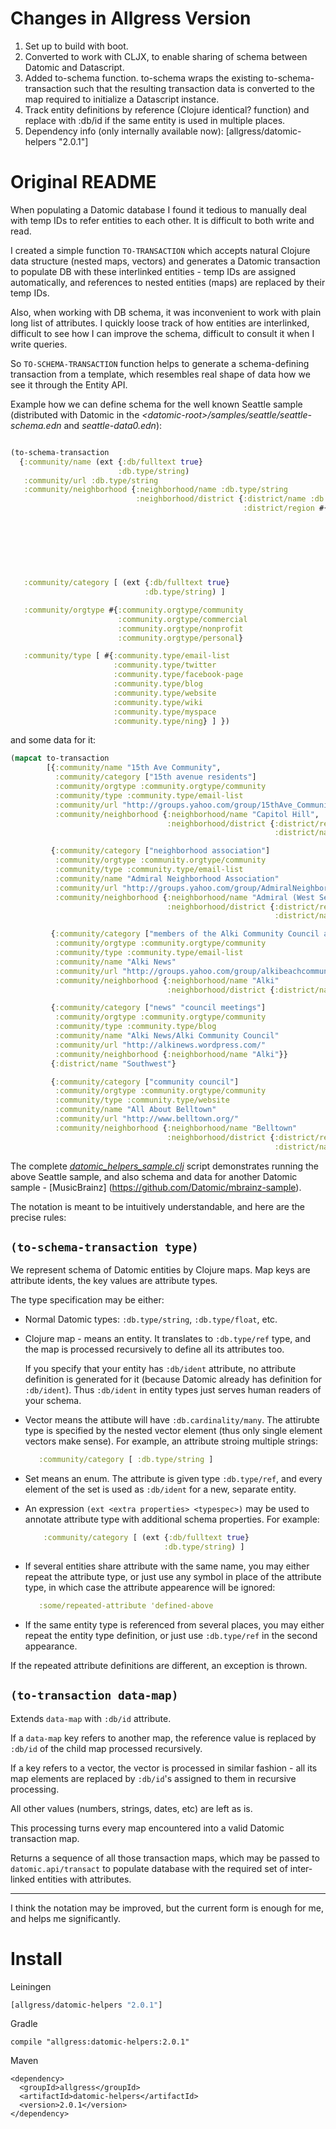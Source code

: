 Changes in Allgress Version
===========================
1. Set up to build with boot.
2. Converted to work with CLJX, to enable sharing of schema between Datomic and Datascript.
3. Added to-schema function. to-schema wraps the existing to-schema-transaction
such that the resulting transaction data is converted to
the map required to initialize a Datascript instance.
4. Track entity definitions by reference (Clojure identical? function) and replace with :db/id
if the same entity is used in multiple places.
5. Dependency info (only internally available now): [allgress/datomic-helpers "2.0.1"]

Original README
===============
When populating a Datomic database I found it tedious
to manually deal with temp IDs to refer entities
to each other. It is difficult to both write and read.

I created a simple function `TO-TRANSACTION` which accepts
natural Clojure data structure (nested maps, vectors)
and generates a Datomic transaction to populate DB with
these interlinked entities - temp IDs are assigned automatically,
and references to nested entities (maps) are replaced by their temp IDs.

Also, when working with DB schema, it was inconvenient
to work with plain long list of attributes. I quickly loose
track of how entities are interlinked, difficult to see how I can
improve the schema, difficult to consult it when I write queries.

So `TO-SCHEMA-TRANSACTION` function helps to generate a schema-defining
transaction from a template, which resembles real shape of data
how we see it through the Entity API.

Example how we can define schema for the well known
Seattle sample (distributed with Datomic in
the _&lt;datomic-root&gt;/samples/seattle/seattle-schema.edn_ and _seattle-data0.edn_):

```clojure

(to-schema-transaction
  {:community/name (ext {:db/fulltext true}
                        :db.type/string)
   :community/url :db.type/string
   :community/neighborhood {:neighborhood/name :db.type/string
                            :neighborhood/district {:district/name :db.type/string
                                                    :district/region #{:region/n
                                                                       :region/ne
                                                                       :region/e
                                                                       :region/se
                                                                       :region/s
                                                                       :region/sw
                                                                       :region/w
                                                                       :region/nw}}}
   :community/category [ (ext {:db/fulltext true}
                              :db.type/string) ]

   :community/orgtype #{:community.orgtype/community
                        :community.orgtype/commercial
                        :community.orgtype/nonprofit
                        :community.orgtype/personal}

   :community/type [ #{:community.type/email-list
                       :community.type/twitter
                       :community.type/facebook-page
                       :community.type/blog
                       :community.type/website
                       :community.type/wiki
                       :community.type/myspace
                       :community.type/ning} ] })
```
and some data for it:
```clojure
(mapcat to-transaction
        [{:community/name "15th Ave Community",
          :community/category ["15th avenue residents"]
          :community/orgtype :community.orgtype/community
          :community/type :community.type/email-list
          :community/url "http://groups.yahoo.com/group/15thAve_Community/"
          :community/neighborhood {:neighborhood/name "Capitol Hill",
                                   :neighborhood/district {:district/region :region/e
                                                           :district/name "East"}}}

         {:community/category ["neighborhood association"]
          :community/orgtype :community.orgtype/community
          :community/type :community.type/email-list
          :community/name "Admiral Neighborhood Association"
          :community/url "http://groups.yahoo.com/group/AdmiralNeighborhood/"
          :community/neighborhood {:neighborhood/name "Admiral (West Seattle)"
                                   :neighborhood/district {:district/region :region/sw
                                                           :district/name "Southwest"}}}

         {:community/category ["members of the Alki Community Council and residents of the Alki Beach neighborhood"]
          :community/orgtype :community.orgtype/community
          :community/type :community.type/email-list
          :community/name "Alki News"
          :community/url "http://groups.yahoo.com/group/alkibeachcommunity/"
          :community/neighborhood {:neighborhood/name "Alki"
                                   :neighborhood/district {:district/name "Southwest"}}}

         {:community/category ["news" "council meetings"]
          :community/orgtype :community.orgtype/community
          :community/type :community.type/blog
          :community/name "Alki News/Alki Community Council"
          :community/url "http://alkinews.wordpress.com/"
          :community/neighborhood {:neighborhood/name "Alki"}}
         {:district/name "Southwest"}

         {:community/category ["community council"]
          :community/orgtype :community.orgtype/community
          :community/type :community.type/website
          :community/name "All About Belltown"
          :community/url "http://www.belltown.org/"
          :community/neighborhood {:neighborhood/name "Belltown"
                                   :neighborhood/district {:district/region :region/w
                                                           :district/name "Downtown"}}}]))]   
```
The complete _[datomic_helpers_sample.clj](datomic_helpers_sample.clj)_
script demonstrates running the above Seattle sample,
and also schema and data for another Datomic sample - [MusicBrainz] (https://github.com/Datomic/mbrainz-sample).

The notation is meant to be intuitively understandable,
and here are the precise rules:

`(to-schema-transaction type)`
----------------------------

We represent schema of Datomic entities by Clojure maps.
Map keys are attribute idents, the key values are attribute types.

The type specification may be either:
- Normal Datomic types: `:db.type/string`, `:db.type/float`, etc.
- Clojure map - means an entity. It translates to `:db.type/ref` type,
  and the map is processed recursively to define all its attributes too.

  If you specify that your entity has `:db/ident` attribute,
  no attribute definition is generated for it
  (because Datomic already has definition for `:db/ident`).
  Thus `:db/ident` in entity types just serves human readers
  of your schema.

- Vector means the attibute will have `:db.cardinality/many`.
  The attirubte type is specified by the nested vector element
  (thus only single element vectors make sense).
  For example, an attribute stroing multiple strings:
  
  ```clojure
     :community/category [ :db.type/string ]
  ```
- Set means an enum. The attribute is given type `:db.type/ref`,
  and every element of the set is used as `:db/ident` for a
  new, separate entity.
- An expression `(ext <extra properties> <typespec>)` may be
  used to annotate attribute type with additional schema properties.
  For example:

  ```clojure
      :community/category [ (ext {:db/fulltext true}
                                 :db.type/string) ]
  ```
- If several entities share attribute with the same name,
  you may either repeat the attribute type,
  or just use any symbol in place of the attribute type,
  in which case the attribute appearence will be ignored:
  ```clojure
     :some/repeated-attribute 'defined-above
  ```

- If the same entity type is referenced from several places,
  you may either repeat the entity type definition,
  or just use `:db.type/ref` in the second appearance.

If the repeated attribute definitions are different,
an exception is thrown.

`(to-transaction data-map)`
-------------------------

Extends `data-map` with `:db/id` attribute.

If a `data-map` key refers to another map, the reference
value is replaced by `:db/id` of the child map processed recursively.

If a key refers to a vector, the vector is processed in
similar fashion - all its map elements are replaced by `:db/id`'s
assigned to them in recursive processing.

All other values (numbers, strings, dates, etc) are left as is.

This processing turns every map encountered into a valid
Datomic transaction map.

Returns a sequence of all those transaction maps, which
may be passed to `datomic.api/transact` to populate
database with the required set of inter-linked entities
with attributes.

----

I think the notation may be improved, but the current
form is enough for me, and helps me significantly.

# Install

Leiningen
```clojure
[allgress/datomic-helpers "2.0.1"]
```

Gradle
```
compile "allgress:datomic-helpers:2.0.1"
```

Maven
```
<dependency>
  <groupId>allgress</groupId>
  <artifactId>datomic-helpers</artifactId>
  <version>2.0.1</version>
</dependency>
```